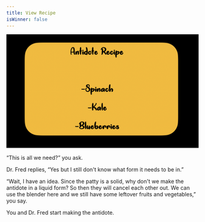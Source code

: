 ```yaml
---
title: View Recipe
isWinner: false
---
```


![image](recipe.png) 

“This is all we need?” you ask.

Dr. Fred replies, “Yes but I still don't know what form it needs to be in.” 

“Wait, I have an idea. Since the patty is a solid, why don't we make the antidote in a liquid form? So then they will cancel each other out. We can use the blender here and we still have some leftover fruits and vegetables,” you say. 

You and Dr. Fred start making the antidote.


